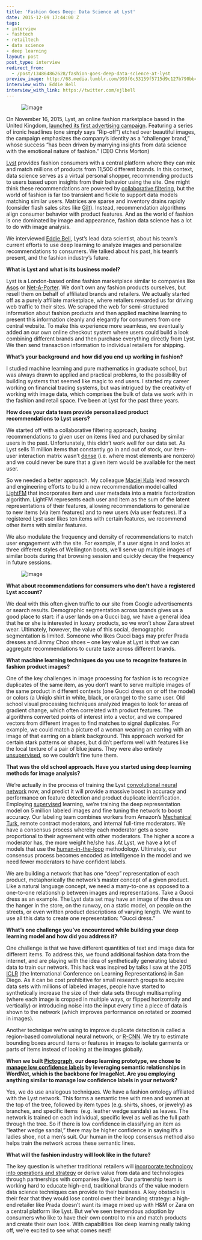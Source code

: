 ```yaml
---
title: 'Fashion Goes Deep: Data Science at Lyst'
date: 2015-12-09 17:44:00 Z
tags:
- interview
- fashtech
- retailtech
- data science
- deep learning
layout: post
post_type: interview
redirect_from:
  - /post/134864862628/fashion-goes-deep-data-science-at-lyst
preview_image: http://68.media.tumblr.com/993f6c53159f5715d9c127b790bb4bf5/tumblr_inline_nz3b9rPB5w1ta78fg_540.png
interview_with: Eddie Bell
interview_with_link: https://twitter.com/ejlbell
---
```


<figure data-orig-width="694" data-orig-height="376" class="tmblr-full"><img src="http://68.media.tumblr.com/993f6c53159f5715d9c127b790bb4bf5/tumblr_inline_nz3b9rPB5w1ta78fg_540.png" alt="image" data-orig-width="694" data-orig-height="376"/></figure><p>On November 16, 2015, Lyst, an online fashion marketplace based in the United Kingdom, <a href="https://www.linkedin.com/pulse/lyst-ad-campaign-fashion-meets-data-science-flavia-young">launched its first advertising campaign</a>. Featuring a series of ironic headlines (one simply says “Rip-off”) etched over beautiful images, the campaign emphasizes the company’s identity as a “challenger brand,” whose success “has been driven by marrying insights from data science with the emotional nature of fashion.” (CEO Chris Morton) </p><p><a href="http://www.lyst.com">Lyst</a> provides fashion consumers with a central platform where they can mix and match millions of products from 11,500 different brands. In this context, data science serves as a virtual personal shopper, recommending products to users based upon insights from their behavior using the site. One might think these recommendations are powered by <a href="https://en.wikipedia.org/wiki/Collaborative_filtering">collaborative filtering</a>, but the world of fashion is far too transient and fickle to support data models matching similar users. Matrices are sparse and inventory drains rapidly (consider flash sales sites like <a href="http://www.gilt.com/">Gilt</a>). Instead, recommendation algorithms align consumer behavior with product features. And as the world of fashion is one dominated by image and appearance, fashion data science has a lot to do with image analysis. </p><p>We interviewed <a href="https://twitter.com/ejlbell">Eddie Bell</a>, Lyst’s lead data scientist, about his team’s current efforts to use deep learning to analyze images and personalize recommendations to consumers. We talked about his past, his team’s present, and the fashion industry’s future. </p><!-- more --><p><b>What is Lyst and what is its business model? </b></p><p>Lyst is a London-based online fashion marketplace similar to companies like <a href="http://www.asos.com/?hrd=1">Asos</a> or <a href="http://www.net-a-porter.com/">Net-A-Porter</a>. We don’t own any fashion products ourselves, but resell them on behalf of affiliated brands and retailers. We actually started off as a purely affiliate marketplace, where retailers rewarded us for driving web traffic to their sites. We scraped the web for semi-structured information about fashion products and then applied machine learning to present this information cleanly and elegantly for consumers from one central website. To make this experience more seamless, we eventually added an our own online checkout system where users could build a look combining different brands and then purchase everything directly from Lyst. We then send transaction information to individual retailers for shipping. </p><p><b>What’s your background and how did you end up working in fashion? </b></p><p>I studied machine learning and pure mathematics in graduate school, but was always drawn to applied and practical problems, to the possibility of building systems that seemed like magic to end users. I started my career working on financial trading systems, but was intrigued by the creativity of working with image data, which comprises the bulk of data we work with in the fashion and retail space. I’ve been at Lyst for the past three years. </p><p><b>How does your data team provide personalized product recommendations to Lyst users? </b></p><p>We started off with a collaborative filtering approach, basing recommendations to given user on items liked and purchased by similar users in the past. Unfortunately, this didn’t work well for our data set. As Lyst sells 11 million items that constantly go in and out of stock, our item-user interaction matrix wasn’t <a href="https://en.wikipedia.org/wiki/Sparse_matrix">dense</a> (i.e. where most elements are nonzero) and we could never be sure that a given item would be available for the next user. </p><p>So we needed a better approach. My colleague <a href="https://twitter.com/Maciej_Kula">Maciej Kula</a> lead research and engineering efforts to build a new recommendation model called <a href="https://github.com/lyst/lightfm">LightFM</a> that incorporates item and user metadata into a matrix factorization algorithm. LightFM represents each user and item as the sum of the latent representations of their features, allowing recommendations to generalize to new items (via item features) and to new users (via user features). If a registered Lyst user likes ten items with certain features, we recommend other items with similar features. </p><p>We also modulate the frequency and density of recommendations to match user engagement with the site. For example, if a user signs in and looks at three different styles of Wellington boots, we’ll serve up multiple images of similar boots during that browsing session and quickly decay the frequency in future sessions.</p><figure data-orig-width="674" data-orig-height="398" class="tmblr-full"><img src="http://68.media.tumblr.com/3b6ba56945b0ef2e336b1e1c2592ae8b/tumblr_inline_nz3ehxLPGZ1ta78fg_540.png" alt="image" data-orig-width="674" data-orig-height="398"/></figure><p><b>What about recommendations for consumers who don’t have a registered Lyst account?</b></p><p>We deal with this often given traffic to our site from Google advertisements or search results. Demographic segmentation across brands gives us a good place to start: if a user lands on a Gucci bag, we have a general idea that he or she is interested in luxury products, so we won’t show Zara street wear. Ultimately, however, the value of this social, demographic segmentation is limited. Someone who likes Gucci bags may prefer Prada dresses and Jimmy Choo shoes – one key value at Lyst is that we can aggregate recommendations to curate taste across different brands. </p><p><b>What machine learning techniques do you use to recognize features in fashion product images? </b></p><p>One of the key challenges in image processing for fashion is to recognize duplicates of the same item, as you don’t want to serve multiple images of the same product in different contexts (one Gucci dress on or off the model) or colors (a Uniqlo shirt in white, black, or orange) to the same user. Old school visual processing techniques analyzed images to look for areas of gradient change, which often correlated with product features. The algorithms converted points of interest into a vector, and we compared vectors from different images to find matches to signal duplicates. For example, we could match a picture of a woman wearing an earring with an image of that earring on a blank background. This approach worked for certain stark patterns or shapes, but didn’t perform well with features like the local texture of a pair of blue jeans. They were also entirely <a href="https://www.coursera.org/learn/machine-learning/lecture/olRZo/unsupervised-learning">unsupervised</a>, so we couldn’t fine tune them. </p><p><b>That was the old school approach. Have you started using deep learning methods for image analysis?  </b></p><p>We’re actually in the process of training the Lyst <a href="http://colah.github.io/posts/2014-07-Conv-Nets-Modular/">convolutional neural network</a> now, and predict it will provide a massive boost in accuracy and performance on feature detection and product duplicate identification. Employing <a href="http://www.mathworks.com/help/stats/supervised-learning-machine-learning-workflow-and-algorithms.html">supervised</a> learning, we’re training the deep representation model on 5 million labeled images and fine tuning the network to boost accuracy. Our labeling team combines workers from Amazon’s <a href="https://www.mturk.com/mturk/welcome">Mechanical Turk</a>, remote contract moderators, and internal full-time moderators. We have a consensus process whereby each moderator gets a score proportional to their agreement with other moderators. The higher a score a moderator has, the more weight he/she has. At Lyst, we have a lot of models that use the <a href="https://medium.com/the-wtf-economy/artificial-intelligence-and-the-future-of-work-a0eaabea7c41%22%20%5Cl%20%22.xc7zgmslj">human-in-the-loop</a> methodology. Ultimately, our consensus process becomes encoded as intelligence in the model and we need fewer moderators to have confident labels. </p><p>We are building a network that has one “deep” representation of each product, metaphorically the network’s master concept of a given product. Like a natural language concept, we need a many-to-one as opposed to a one-to-one relationship between images and representations. Take a Gucci dress as an example. The Lyst data set may have an image of the dress on the hanger in the store, on the runway, on a static model, on people on the streets, or even written product descriptions of varying length. We want to use all this data to create one representation: “Gucci dress.” </p><p><b>What’s one challenge you’ve encountered while building your deep learning model and how did you address it?  </b></p><p>One challenge is that we have different quantities of text and image data for different items. To address this, we found additional fashion data from the internet, and are playing with the idea of synthetically generating labeled data to train our network. This hack was inspired by talks I saw at the 2015 <a href="http://www.iclr.cc/doku.php">ICLR</a> (the International Conference on Learning Representations) in San Diego. As it can be cost prohibitive for small research groups to acquire data sets with millions of labeled images, people have started to synthetically increase the size of their data sets through multisampling (where each image is cropped in multiple ways, or flipped horizontally and vertically) or introducing noise into the input every time a piece of data is shown to the network (which improves performance on rotated or zoomed in images). </p><p>Another technique we’re using to improve duplicate detection is called a region-based convolutional neural network, or <a href="https://github.com/rbg">R-CNN</a>. We try to estimate bounding boxes around items or features in images to isolate garments or parts of items instead of looking at the images globally. </p><p><b>When we built </b><a href="http://pictograph.us"><b>Pictograph</b></a><b>, our deep learning prototype, we chose to </b><a href="http://blog.fastforwardlabs.com/2015/11/17/when-dog-is-enough-using-hypernyms-to-improve.html"><b>manage low confidence labels</b></a><b> by leveraging semantic relationships in WordNet, which is the backbone for ImageNet. Are you employing anything similar to manage low confidence labels in your network? </b></p><p>Yes, we do use analogous techniques. We have a fashion ontology affiliated with the Lyst network. This forms a semantic tree with men and women at the top of the tree, followed by item types (e.g. shirts, shoes, or jewelry) as branches, and specific items  (e.g. leather wedge sandals) as leaves. The network is trained on each individual, specific level as well as the full path through the tree. So if there is low confidence in classifying an item as “leather wedge sandal,” there may be higher confidence in saying it’s a ladies shoe, not a men’s suit. Our human in the loop consensus method also helps train the network across these semantic lines. </p><p><b>What will the fashion industry will look like in the future? </b></p><p>The key question is whether traditional retailers will <a href="http://blog.fastforwardlabs.com/2015/08/19/machine-learning-applications-in-fashion-retail.html">incorporate technology into operations and strategy</a> or derive value from data and technologies through partnerships with companies like Lyst. Our partnership team is working hard to educate high-end, traditional brands of the value modern data science techniques can provide to their business. A key obstacle is their fear that they would lose control over their branding strategy: a high-end retailer like Prada doesn’t want its image mixed up with H&amp;M or Zara on a central platform like Lyst. But we’ve seen tremendous adoption by consumers who like to have their own control to mix and match products and create their own look. With capabilities like deep learning really taking off, we’re excited to see what comes next!</p>
